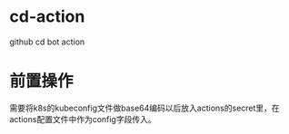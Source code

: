 # cd-action
github cd bot action

# 前置操作
需要将k8s的kubeconfig文件做base64编码以后放入actions的secret里，在actions配置文件中作为config字段传入。
